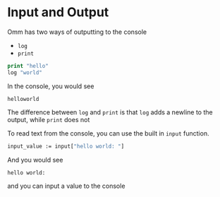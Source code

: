 # Input and Output

Omm has two ways of outputting to the console

- `log`
- `print`

```clojure
print "hello"
log "world"
```

In the console, you would see

```
helloworld
```

The difference between `log` and `print` is that `log` adds a newline to the output, while `print` does not

To read text from the console, you can use the built in `input` function.

```clojure
input_value := input["hello world: "]
```

And you would see

```
hello world: 
```

and you can input a value to the console
